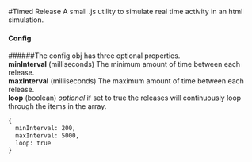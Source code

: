 #Timed Release
A small .js utility to simulate real time activity in an html simulation. 

#### Config
######The config obj has three optional properties.  
**minInterval** (milliseconds) The minimum amount of time between each release.  
**maxInterval** (milliseconds) The maximum amount of time between each release.  
**loop** (boolean) _optional_ if set to true the releases will continuously loop through the items in the array.

```html
{
  minInterval: 200,
  maxInterval: 5000,
  loop: true
}
```
